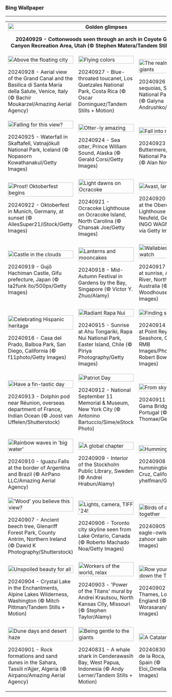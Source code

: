 <h3>
 Bing Wallpaper
</h3>
<hr/>
<table>
<tr>
<th colspan="3">
<img alt="Golden glimpses" src="https://www.bing.com/th?id=OHR.CoyoteGulch_EN-US1769933001_UHD.jpg&amp;rf=LaDigue_UHD.jpg&amp;pid=hp&amp;w=3840&amp;h=2160&amp;rs=1&amp;c=4" width="100%"/><p>20240929 - Cottonwoods seen through an arch in Coyote Gulch, Glen Canyon Recreation Area, Utah (© Stephen Matera/Tandem Stills + Motion)</p></th>
</tr>
<tr>
<td><img alt="Above the floating city" src="https://www.bing.com/th?id=OHR.VeniceAerial_EN-US4386837118_UHD.jpg&amp;rf=LaDigue_UHD.jpg&amp;pid=hp&amp;w=3840&amp;h=2160&amp;rs=1&amp;c=4" width="100%"/><p>20240928 - Aerial view of the Grand Canal and the Basilica di Santa Maria della Salute, Venice, Italy (© Bachir Moukarzel/Amazing Aerial Agency)</p></td>
<td><img alt="Flying colors" src="https://www.bing.com/th?id=OHR.LittleToucanet_EN-US4236893251_UHD.jpg&amp;rf=LaDigue_UHD.jpg&amp;pid=hp&amp;w=3840&amp;h=2160&amp;rs=1&amp;c=4" width="100%"/><p>20240927 - Blue-throated toucanet, Los Quetzales National Park, Costa Rica (© Oscar Dominguez/Tandem Stills + Motion)</p></td>
<td><img alt="The realm of ancient giants" src="https://www.bing.com/th?id=OHR.GiantSequoias_EN-US4034909984_UHD.jpg&amp;rf=LaDigue_UHD.jpg&amp;pid=hp&amp;w=3840&amp;h=2160&amp;rs=1&amp;c=4" width="100%"/><p>20240926 - Giant sequoias, Sequoia National Park, California (© Galyna Andrushko/Shutterstock)</p></td>
</tr>
<tr>
<td><img alt="Falling for this view?" src="https://www.bing.com/th?id=OHR.SkaftafellWaterfall_EN-US3934499773_UHD.jpg&amp;rf=LaDigue_UHD.jpg&amp;pid=hp&amp;w=3840&amp;h=2160&amp;rs=1&amp;c=4" width="100%"/><p>20240925 - Waterfall in Skaftafell, Vatnajökull National Park, Iceland (© Nopasorn Kowathanakul/Getty Images)</p></td>
<td><img alt="Otter-ly amazing" src="https://www.bing.com/th?id=OHR.IcebergOtter_EN-US3869054406_UHD.jpg&amp;rf=LaDigue_UHD.jpg&amp;pid=hp&amp;w=3840&amp;h=2160&amp;rs=1&amp;c=4" width="100%"/><p>20240924 - Sea otter, Prince William Sound, Alaska (© Gerald Corsi/Getty Images)</p></td>
<td><img alt="Fall into reflection" src="https://www.bing.com/th?id=OHR.AutumnCumbria_EN-US3797009731_UHD.jpg&amp;rf=LaDigue_UHD.jpg&amp;pid=hp&amp;w=3840&amp;h=2160&amp;rs=1&amp;c=4" width="100%"/><p>20240923 - Buttermere, Lake District National Park, England (© Alan Novelli/Alamy)</p></td>
</tr>
<tr>
<td><img alt="Prost! Oktoberfest begins" src="https://www.bing.com/th?id=OHR.MunichBeerfest_EN-US3708656793_UHD.jpg&amp;rf=LaDigue_UHD.jpg&amp;pid=hp&amp;w=3840&amp;h=2160&amp;rs=1&amp;c=4" width="100%"/><p>20240922 - Oktoberfest in Munich, Germany, at sunset (© AllesSuper21/iStock/Getty Images)</p></td>
<td><img alt="Light dawns on Ocracoke" src="https://www.bing.com/th?id=OHR.OcracokeLight_EN-US3638306974_UHD.jpg&amp;rf=LaDigue_UHD.jpg&amp;pid=hp&amp;w=3840&amp;h=2160&amp;rs=1&amp;c=4" width="100%"/><p>20240921 - Ocracoke Lighthouse on Ocracoke Island, North Carolina (© Chansak Joe/Getty Images)</p></td>
<td><img alt="Avast, landlubbers!" src="https://www.bing.com/th?id=OHR.PiratePlayground_EN-US3254868743_UHD.jpg&amp;rf=LaDigue_UHD.jpg&amp;pid=hp&amp;w=3840&amp;h=2160&amp;rs=1&amp;c=4" width="100%"/><p>20240920 - Playground at the Obereversand Lighthouse in Dorum-Neufeld, Germany (© INGO WAGNER/DPA/AFP via Getty Images)</p></td>
</tr>
<tr>
<td><img alt="Castle in the clouds" src="https://www.bing.com/th?id=OHR.GujoHachiman_EN-US5502837623_UHD.jpg&amp;rf=LaDigue_UHD.jpg&amp;pid=hp&amp;w=3840&amp;h=2160&amp;rs=1&amp;c=4" width="100%"/><p>20240919 - Gujō Hachiman Castle, Gifu prefecture, Japan (© ta2funk ito/500px/Getty Images)</p></td>
<td><img alt="Lanterns and mooncakes" src="https://www.bing.com/th?id=OHR.MidAutumnSingapore_EN-US5283310908_UHD.jpg&amp;rf=LaDigue_UHD.jpg&amp;pid=hp&amp;w=3840&amp;h=2160&amp;rs=1&amp;c=4" width="100%"/><p>20240918 - Mid-Autumn Festival in Gardens by the Bay, Singapore (© Victor Y. Zhuo/Alamy)</p></td>
<td><img alt="Wallabies on the watch" src="https://www.bing.com/th?id=OHR.SunriseWallabies_EN-US5210230008_UHD.jpg&amp;rf=LaDigue_UHD.jpg&amp;pid=hp&amp;w=3840&amp;h=2160&amp;rs=1&amp;c=4" width="100%"/><p>20240917 - Wallabies at sunrise, Adelaide River, Northern Territory, Australia (© Jeremy Woodhouse/Getty Images)</p></td>
</tr>
<tr><td><img alt="Celebrating Hispanic heritage" src="https://www.bing.com/th?id=OHR.BalboaPark_EN-US5050015037_UHD.jpg&amp;rf=LaDigue_UHD.jpg&amp;pid=hp&amp;w=3840&amp;h=2160&amp;rs=1&amp;c=4" width="100%"/><p>20240916 - Casa del Prado, Balboa Park, San Diego, California (© f11photo/Getty Images)</p></td><td><img alt="Radiant Rapa Nui" src="https://www.bing.com/th?id=OHR.RapaNuiSunrise_EN-US4872610843_UHD.jpg&amp;rf=LaDigue_UHD.jpg&amp;pid=hp&amp;w=3840&amp;h=2160&amp;rs=1&amp;c=4" width="100%"/><p>20240915 - Sunrise at Ahu Tongariki, Rapa Nui National Park, Easter Island, Chile (© Piriya Photography/Getty Images)</p></td><td><img alt="Finding safe haven" src="https://www.bing.com/th?id=OHR.PointReyes_EN-US4731803211_UHD.jpg&amp;rf=LaDigue_UHD.jpg&amp;pid=hp&amp;w=3840&amp;h=2160&amp;rs=1&amp;c=4" width="100%"/><p>20240914 - Lighthouse at Point Reyes National Seashore, California (© RMB Images/Photography by Robert Bowman/Getty Images)</p></td></tr><tr><td><img alt="Have a fin-tastic day" src="https://www.bing.com/th?id=OHR.DolphinReunion_EN-US4598756391_UHD.jpg&amp;rf=LaDigue_UHD.jpg&amp;pid=hp&amp;w=3840&amp;h=2160&amp;rs=1&amp;c=4" width="100%"/><p>20240913 - Dolphin pod near Réunion, overseas department of France, Indian Ocean (© Joost van Uffelen/Shutterstock)</p></td><td><img alt="Patriot Day" src="https://www.bing.com/th?id=OHR.ManhattanMemorial_EN-US4528393468_UHD.jpg&amp;rf=LaDigue_UHD.jpg&amp;pid=hp&amp;w=3840&amp;h=2160&amp;rs=1&amp;c=4" width="100%"/><p>20240912 - National September 11 Memorial &amp; Museum, New York City (© Antonino Bartuccio/Sime/eStock Photo)</p></td><td><img alt="From skyline to water" src="https://www.bing.com/th?id=OHR.BridgeLisbon_EN-US4458392664_UHD.jpg&amp;rf=LaDigue_UHD.jpg&amp;pid=hp&amp;w=3840&amp;h=2160&amp;rs=1&amp;c=4" width="100%"/><p>20240911 - Vasco da Gama Bridge, Lisbon, Portugal (© Achim Thomae/Getty Images)</p></td></tr><tr><td><img alt="Rainbow waves in 'big water'" src="https://www.bing.com/th?id=OHR.IguazuRainbow_EN-US4361499337_UHD.jpg&amp;rf=LaDigue_UHD.jpg&amp;pid=hp&amp;w=3840&amp;h=2160&amp;rs=1&amp;c=4" width="100%"/><p>20240910 - Iguazu Falls at the border of Argentina and Brazil (© AirPano LLC/Amazing Aerial Agency)</p></td><td><img alt="A global chapter" src="https://www.bing.com/th?id=OHR.StockholmLibrary_EN-US4140921886_UHD.jpg&amp;rf=LaDigue_UHD.jpg&amp;pid=hp&amp;w=3840&amp;h=2160&amp;rs=1&amp;c=4" width="100%"/><p>20240909 - Interior of the Stockholm Public Library, Sweden (© Andrei Hrabun/Alamy)</p></td><td><img alt="Humming along" src="https://www.bing.com/th?id=OHR.SantaCruzHummer_EN-US4047958707_UHD.jpg&amp;rf=LaDigue_UHD.jpg&amp;pid=hp&amp;w=3840&amp;h=2160&amp;rs=1&amp;c=4" width="100%"/><p>20240908 - Anna's hummingbird, Santa Cruz, California (© yhelfman/Getty Images)</p></td></tr><tr><td><img alt="'Wood' you believe this view?" src="https://www.bing.com/th?id=OHR.GlenariffPark_EN-US3914128007_UHD.jpg&amp;rf=LaDigue_UHD.jpg&amp;pid=hp&amp;w=3840&amp;h=2160&amp;rs=1&amp;c=4" width="100%"/><p>20240907 - Ancient beech tree, Glenariff Forest Park, County Antrim, Northern Ireland (© Dawid K Photography/Shutterstock)</p></td><td><img alt="Lights, camera, TIFF '24!" src="https://www.bing.com/th?id=OHR.TIFF2024_EN-US9586964456_UHD.jpg&amp;rf=LaDigue_UHD.jpg&amp;pid=hp&amp;w=3840&amp;h=2160&amp;rs=1&amp;c=4" width="100%"/><p>20240906 - Toronto city skyline seen from Lake Ontario, Canada (© Roberto Machado Noa/Getty Images)</p></td><td><img alt="Birds of a feather hoot together" src="https://www.bing.com/th?id=OHR.DuskyOwls_EN-US9845705930_UHD.jpg&amp;rf=LaDigue_UHD.jpg&amp;pid=hp&amp;w=3840&amp;h=2160&amp;rs=1&amp;c=4" width="100%"/><p>20240905 - Dusky eagle-owls, Pakistan (© zahoor salmi/Getty Images)</p></td></tr><tr><td><img alt="Unspoiled beauty for all" src="https://www.bing.com/th?id=OHR.AlpineLakes_EN-US9676616320_UHD.jpg&amp;rf=LaDigue_UHD.jpg&amp;pid=hp&amp;w=3840&amp;h=2160&amp;rs=1&amp;c=4" width="100%"/><p>20240904 - Crystal Lake in the Enchantments, Alpine Lakes Wilderness, Washington (© Mitch Pittman/Tandem Stills + Motion)</p></td><td><img alt="Workers of the world, relax" src="https://www.bing.com/th?id=OHR.KansasMural_EN-US9504361321_UHD.jpg&amp;rf=LaDigue_UHD.jpg&amp;pid=hp&amp;w=3840&amp;h=2160&amp;rs=1&amp;c=4" width="100%"/><p>20240903 - 'Power of the Titans' mural by Andrei Krautsou, North Kansas City, Missouri (© Stephen Taylor/Alamy)</p></td><td><img alt="Row your boat gently down the Thames" src="https://www.bing.com/th?id=OHR.ThamesLondon_EN-US9385705885_UHD.jpg&amp;rf=LaDigue_UHD.jpg&amp;pid=hp&amp;w=3840&amp;h=2160&amp;rs=1&amp;c=4" width="100%"/><p>20240902 - River Thames, London, England (© Puthipong Worasaran/Getty Images)</p></td></tr><tr><td><img alt="Dune days and desert haze" src="https://www.bing.com/th?id=OHR.DjanetAlgeria_EN-US9175224323_UHD.jpg&amp;rf=LaDigue_UHD.jpg&amp;pid=hp&amp;w=3840&amp;h=2160&amp;rs=1&amp;c=4" width="100%"/><p>20240901 - Rock formations and sand dunes in the Sahara, Tassili n’Ajjer, Algeria (© Airpano/Amazing Aerial Agency)</p></td><td><img alt="Being gentle to the giants" src="https://www.bing.com/th?id=OHR.WhaleSharkDay_EN-US8979838463_UHD.jpg&amp;rf=LaDigue_UHD.jpg&amp;pid=hp&amp;w=3840&amp;h=2160&amp;rs=1&amp;c=4" width="100%"/><p>20240831 - A whale shark in Cenderawasih Bay, West Papua, Indonesia (© Andy Lerner/Tandem Stills + Motion)</p></td><td><img alt="A Catalan cliffhanger" src="https://www.bing.com/th?id=OHR.CastellfollitSpain_EN-US8880313790_UHD.jpg&amp;rf=LaDigue_UHD.jpg&amp;pid=hp&amp;w=3840&amp;h=2160&amp;rs=1&amp;c=4" width="100%"/><p>20240830 - Castellfollit de la Roca, Catalonia, Spain (© Eloi_Omella/Getty Images)</p></td></tr></table>
